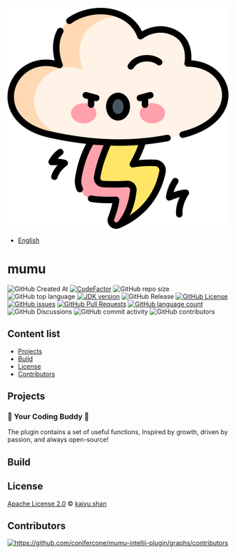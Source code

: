 ![mumu-intellij-plugin](./logo.svg)

- [English](README.md)

# mumu

![GitHub Created At](https://img.shields.io/github/created-at/conifercone/mumu-intellij-plugin)
[![CodeFactor](https://www.codefactor.io/repository/github/conifercone/mumu-intellij-plugin/badge)](https://www.codefactor.io/repository/github/conifercone/mumu-intellij-plugin)
![GitHub repo size](https://img.shields.io/github/repo-size/conifercone/mumu-intellij-plugin)
![GitHub top language](https://img.shields.io/github/languages/top/conifercone/mumu-intellij-plugin)
[![JDK version](https://img.shields.io/badge/JDK-21+-green.svg)](https://www.oracle.com/java/technologies/javase/jdk21-archive-downloads.html)
![GitHub Release](https://img.shields.io/github/v/release/conifercone/mumu-intellij-plugin)
[![GitHub License](https://img.shields.io/github/license/conifercone/mumu-intellij-plugin)](https://github.com/conifercone/mumu-intellij-plugin)
[![GitHub issues](https://img.shields.io/github/issues/conifercone/mumu-intellij-plugin)](https://github.com/conifercone/mumu-intellij-plugin/issues)
[![GitHub Pull Requests](https://img.shields.io/github/issues-pr/conifercone/mumu-intellij-plugin)](https://github.com/conifercone/mumu-intellij-plugin/pulls)
[![GitHub language count](https://img.shields.io/github/languages/count/conifercone/mumu-intellij-plugin)](https://github.com/conifercone/mumu-intellij-plugin)
![GitHub Discussions](https://img.shields.io/github/discussions/conifercone/mumu-intellij-plugin)
![GitHub commit activity](https://img.shields.io/github/commit-activity/m/conifercone/mumu-intellij-plugin)
![GitHub contributors](https://img.shields.io/github/contributors/conifercone/mumu-intellij-plugin)

## Content list

- [Projects](#Projects)
- [Build](#Build)
- [License](#license)
- [Contributors](#contributors)

## Projects

### 🎉 Your Coding Buddy 🎉

The plugin contains a set of useful functions, Inspired by growth, driven by passion, and always
open-source!

## Build

## License

[Apache License 2.0](LICENSE) © <a href="mailto:kaiyu.shan@outlook.com">kaiyu.shan</a>

## Contributors

<a href="https://github.com/conifercone/mumu/graphs/contributors">
  <img src="https://contrib.rocks/image?repo=conifercone/mumu-intellij-plugin"  alt="https://github.com/conifercone/mumu-intellij-plugin/graphs/contributors"/>
</a>
